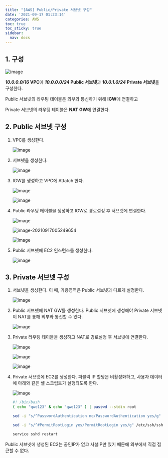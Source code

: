 ```yaml
---
title: "[AWS] Public/Private 서브넷 구성"
date: '2021-09-17 01:23:14'
categories: AWS
toc: true
toc_sticky: true
sidebar:
  nav: docs
---
```

## 1. 구성

![image](https://user-images.githubusercontent.com/60495897/133650656-f5b17227-ad51-432f-917c-f411b8baa695.png)

***10.0.0.0/16* VPC**에 ***10.0.0.0/24* Public 서브넷**과 ***10.0.1.0/24* Private 서브넷**을 구성한다.

Public 서브넷의 라우팅 테이블은 외부와 통신하기 위해 **IGW**에 연결하고

Private 서브넷의 라우팅 테이블은 **NAT GW**에 연결한다.



## 2. Public 서브넷 구성

1. VPC를 생성한다.

   ![image](https://user-images.githubusercontent.com/60495897/133643153-193a46fa-ec54-4272-a56b-8e3220ff208e.png)



2. 서브넷을 생성한다.

   ![image](https://user-images.githubusercontent.com/60495897/133644034-5ebdfd29-b85b-4f8e-a492-2b0240f0136e.png)



3. IGW를 생성하고 VPC에 Attatch 한다.

   ![image](https://user-images.githubusercontent.com/60495897/133643429-127d9806-ba00-4999-bdfb-632c3c43dcaa.png)

   ![image](https://user-images.githubusercontent.com/60495897/133643653-e2f237cf-54ea-4499-9956-8a534403cbec.png)



4. Public 라우팅 테이블을 생성하고 IGW로 경로설정 후 서브넷에 연결한다.

   ![image](https://user-images.githubusercontent.com/60495897/133644567-a708a53c-9074-4fb4-a86c-bc55d3d8ca67.png)

   ![image-20210917005249654](C:\Users\lewis\AppData\Roaming\Typora\typora-user-images\image-20210917005249654.png)

   ![image](https://user-images.githubusercontent.com/60495897/133644813-e389525c-d5da-4680-a466-db17ad973368.png)



5. Public 서브넷에 EC2 인스턴스를 생성한다.

   ![image](https://user-images.githubusercontent.com/60495897/133645172-2be95001-b571-469f-8029-b75bcc3df233.png)



## 3. Private 서브넷 구성

1. 서브넷을 생성한다. 이 때, 가용영역은 Public 서브넷과 다르게 설정한다.

   ![image](https://user-images.githubusercontent.com/60495897/133648608-c5aa86fa-fbc1-465e-a8d9-5f72b6d36e10.png)



2. Public 서브넷에 NAT GW를 생성한다. Public 서브넷에 생성해야 Private 서브넷이 NAT를 통해 외부와 통신할 수 있다.

   ![image](https://user-images.githubusercontent.com/60495897/133646121-59a96010-59fd-479a-b0cd-ce3c09523398.png)



3. Private 라우팅 테이블을 생성하고 NAT로 경로설정 후 서브넷에 연결한다.

   ![image](https://user-images.githubusercontent.com/60495897/133646556-5f2383bd-eb46-4af3-9e0e-e3dce7361967.png)

   ![image](https://user-images.githubusercontent.com/60495897/133646785-97ba6a15-574a-43cf-98b2-8d5e4706b45f.png)

   ![image](https://user-images.githubusercontent.com/60495897/133646867-67e96747-cee3-4173-84a0-380ac57c9f3b.png)



4. Private 서브넷에 EC2를 생성한다. 퍼블릭 IP 할당은 비활성화하고, 사용자 데이터에 아래와 같은 쉘 스크립트가 실행되도록 한다.

   ![image](https://user-images.githubusercontent.com/60495897/133649013-defb3a22-85e8-47ce-9284-00ea00ec81b4.png)

   ```bash
   #! /bin/bash 
   ( echo "qwe123" & echo "qwe123" ) | passwd --stdin root 
   
   sed -i "s/^PasswordAuthentication no/PasswordAuthentication yes/g" /etc/ssh/sshd_config 
   
   sed -i "s/^#PermitRootLogin yes/PermitRootLogin yes/g" /etc/ssh/sshd_config
   
   service sshd restart
   ```

   
Public 서브넷에 생성된 EC2는 공인IP가 없고 사설IP만 있기 때문에 외부에서 직접 접근할 수 없다. 